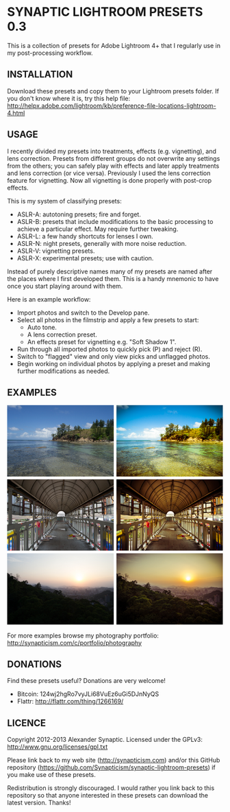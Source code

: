 # SYNAPTIC LIGHTROOM PRESETS 0.3

This is a collection of presets for Adobe Lightroom 4+ that I regularly use in my post-processing workflow.

## INSTALLATION

Download these presets and copy them to your Lightroom presets folder. If you don't know where it is, try this help file:
http://helpx.adobe.com/lightroom/kb/preference-file-locations-lightroom-4.html

## USAGE

I recently divided my presets into treatments, effects (e.g. vignetting), and lens correction. Presets from different groups do not overwrite any settings from the others; you can safely play with effects and later apply treatments and lens correction (or vice versa). Previously I used the lens correction feature for vignetting. Now all vignetting is done properly with post-crop effects.

This is my system of classifying presets:

* ASLR-A: autotoning presets; fire and forget.
* ASLR-B: presets that include modifications to the basic processing to achieve a particular effect. May require further tweaking.
* ASLR-L: a few handy shortcuts for lenses I own.
* ASLR-N: night presets, generally with more noise reduction.
* ASLR-V: vignetting presets.
* ASLR-X: experimental presets; use with caution.

Instead of purely descriptive names many of my presets are named after the places where I first developed them. This is a handy mnemonic to have once you start playing around with them.

Here is an example workflow:

* Import photos and switch to the Develop pane.
* Select all photos in the filmstrip and apply a few presets to start:
    * Auto tone.
    * A lens correction preset.
    * An effects preset for vignetting e.g. "Soft Shadow 1".
* Run through all imported photos to quickly pick (P) and reject (R).
* Switch to "flagged" view and only view picks and unflagged photos.
* Begin working on individual photos by applying a preset and making further modifications as needed.

## EXAMPLES

![Synaptic Lightroom Presets Example 1](/example1.png "Synaptic Lightroom Presets Example 1")

For more examples browse my photography portfolio:
http://synapticism.com/c/portfolio/photography

## DONATIONS

Find these presets useful? Donations are very welcome!

* Bitcoin: 124wj2hgRo7vyJLi68VuEz6uGi5DJnNyQS
* Flattr: http://flattr.com/thing/1266169/

## LICENCE

Copyright 2012-2013 Alexander Synaptic. Licensed under the GPLv3: http://www.gnu.org/licenses/gpl.txt

Please link back to my web site (http://synapticism.com) and/or this GitHub repository (https://github.com/Synapticism/synaptic-lightroom-presets) if you make use of these presets.

Redistribution is strongly discouraged. I would rather you link back to this repository so that anyone interested in these presets can download the latest version. Thanks!